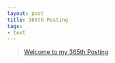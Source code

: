 ```yaml
---
layout: post
title: 365th Posting
tags: 
- text
---
```


> [Welcome to my 365th Posting](https://janghan-kor.tistory.com/1438)

